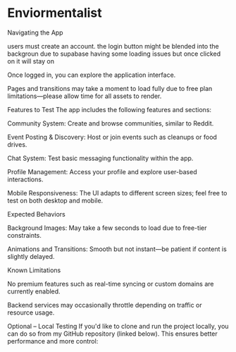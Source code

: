 # Enviormentalist


Navigating the App

users must create an account. the login button might be blended into the backgroun due to supabase having some loading issues but once clicked on it will stay on 

Once logged in, you can explore the application interface.

Pages and transitions may take a moment to load fully due to free plan limitations—please allow time for all assets to render.

Features to Test
The app includes the following features and sections:

Community System: Create and browse communities, similar to Reddit.

Event Posting & Discovery: Host or join events such as cleanups or food drives.

Chat System: Test basic messaging functionality within the app.

Profile Management: Access your profile and explore user-based interactions.

Mobile Responsiveness: The UI adapts to different screen sizes; feel free to test on both desktop and mobile.

Expected Behaviors

Background Images: May take a few seconds to load due to free-tier constraints.

Animations and Transitions: Smooth but not instant—be patient if content is slightly delayed.

Known Limitations

No premium features such as real-time syncing or custom domains are currently enabled.

Backend services may occasionally throttle depending on traffic or resource usage.

Optional – Local Testing
If you'd like to clone and run the project locally, you can do so from my GitHub repository (linked below). This ensures better performance and more control:

